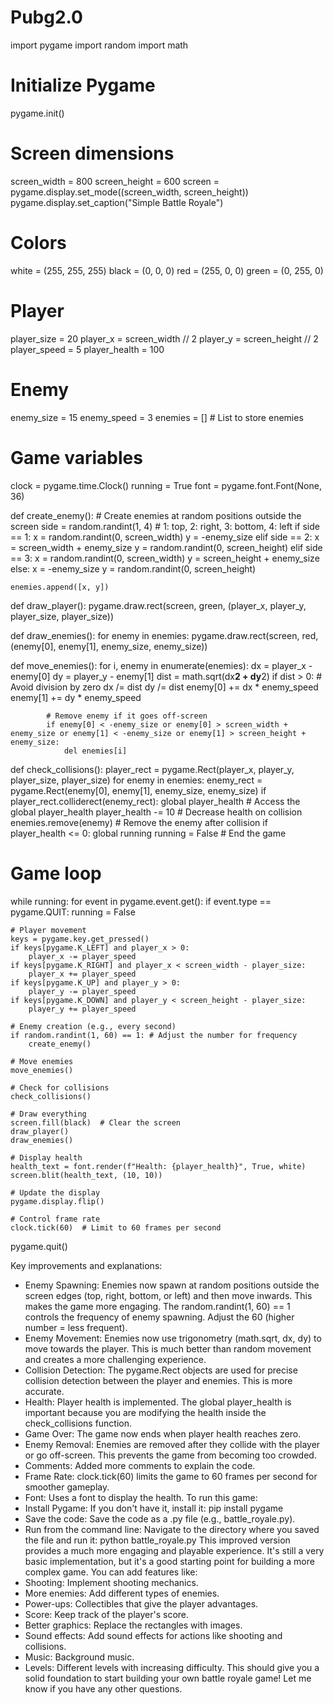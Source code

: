 # Pubg2.0
import pygame
import random
import math

# Initialize Pygame
pygame.init()

# Screen dimensions
screen_width = 800
screen_height = 600
screen = pygame.display.set_mode((screen_width, screen_height))
pygame.display.set_caption("Simple Battle Royale")

# Colors
white = (255, 255, 255)
black = (0, 0, 0)
red = (255, 0, 0)
green = (0, 255, 0)

# Player
player_size = 20
player_x = screen_width // 2
player_y = screen_height // 2
player_speed = 5
player_health = 100

# Enemy
enemy_size = 15
enemy_speed = 3
enemies = []  # List to store enemies

# Game variables
clock = pygame.time.Clock()
running = True
font = pygame.font.Font(None, 36)

def create_enemy():
    # Create enemies at random positions outside the screen
    side = random.randint(1, 4)  # 1: top, 2: right, 3: bottom, 4: left
    if side == 1:
        x = random.randint(0, screen_width)
        y = -enemy_size
    elif side == 2:
        x = screen_width + enemy_size
        y = random.randint(0, screen_height)
    elif side == 3:
        x = random.randint(0, screen_width)
        y = screen_height + enemy_size
    else:
        x = -enemy_size
        y = random.randint(0, screen_height)

    enemies.append([x, y])

def draw_player():
    pygame.draw.rect(screen, green, (player_x, player_y, player_size, player_size))

def draw_enemies():
    for enemy in enemies:
        pygame.draw.rect(screen, red, (enemy[0], enemy[1], enemy_size, enemy_size))

def move_enemies():
    for i, enemy in enumerate(enemies):
        dx = player_x - enemy[0]
        dy = player_y - enemy[1]
        dist = math.sqrt(dx**2 + dy**2)
        if dist > 0:  # Avoid division by zero
            dx /= dist
            dy /= dist
            enemy[0] += dx * enemy_speed
            enemy[1] += dy * enemy_speed

            # Remove enemy if it goes off-screen
            if enemy[0] < -enemy_size or enemy[0] > screen_width + enemy_size or enemy[1] < -enemy_size or enemy[1] > screen_height + enemy_size:
                del enemies[i]
                
def check_collisions():
    player_rect = pygame.Rect(player_x, player_y, player_size, player_size)
    for enemy in enemies:
        enemy_rect = pygame.Rect(enemy[0], enemy[1], enemy_size, enemy_size)
        if player_rect.colliderect(enemy_rect):
            global player_health  # Access the global player_health
            player_health -= 10  # Decrease health on collision
            enemies.remove(enemy) # Remove the enemy after collision
            if player_health <= 0:
                global running
                running = False  # End the game


# Game loop
while running:
    for event in pygame.event.get():
        if event.type == pygame.QUIT:
            running = False

    # Player movement
    keys = pygame.key.get_pressed()
    if keys[pygame.K_LEFT] and player_x > 0:
        player_x -= player_speed
    if keys[pygame.K_RIGHT] and player_x < screen_width - player_size:
        player_x += player_speed
    if keys[pygame.K_UP] and player_y > 0:
        player_y -= player_speed
    if keys[pygame.K_DOWN] and player_y < screen_height - player_size:
        player_y += player_speed

    # Enemy creation (e.g., every second)
    if random.randint(1, 60) == 1: # Adjust the number for frequency
        create_enemy()

    # Move enemies
    move_enemies()

    # Check for collisions
    check_collisions()

    # Draw everything
    screen.fill(black)  # Clear the screen
    draw_player()
    draw_enemies()

    # Display health
    health_text = font.render(f"Health: {player_health}", True, white)
    screen.blit(health_text, (10, 10))

    # Update the display
    pygame.display.flip()

    # Control frame rate
    clock.tick(60)  # Limit to 60 frames per second

pygame.quit()

Key improvements and explanations:
 * Enemy Spawning: Enemies now spawn at random positions outside the screen edges (top, right, bottom, or left) and then move inwards. This makes the game more engaging.  The random.randint(1, 60) == 1 controls the frequency of enemy spawning. Adjust the 60 (higher number = less frequent).
 * Enemy Movement: Enemies now use trigonometry (math.sqrt, dx, dy) to move towards the player. This is much better than random movement and creates a more challenging experience.
 * Collision Detection: The pygame.Rect objects are used for precise collision detection between the player and enemies. This is more accurate.
 * Health: Player health is implemented.  The global player_health is important because you are modifying the health inside the check_collisions function.
 * Game Over: The game now ends when player health reaches zero.
 * Enemy Removal: Enemies are removed after they collide with the player or go off-screen. This prevents the game from becoming too crowded.
 * Comments:  Added more comments to explain the code.
 * Frame Rate: clock.tick(60) limits the game to 60 frames per second for smoother gameplay.
 * Font: Uses a font to display the health.
To run this game:
 * Install Pygame: If you don't have it, install it: pip install pygame
 * Save the code: Save the code as a .py file (e.g., battle_royale.py).
 * Run from the command line: Navigate to the directory where you saved the file and run it: python battle_royale.py
This improved version provides a much more engaging and playable experience.  It's still a very basic implementation, but it's a good starting point for building a more complex game.  You can add features like:
 * Shooting: Implement shooting mechanics.
 * More enemies: Add different types of enemies.
 * Power-ups: Collectibles that give the player advantages.
 * Score: Keep track of the player's score.
 * Better graphics: Replace the rectangles with images.
 * Sound effects: Add sound effects for actions like shooting and collisions.
 * Music: Background music.
 * Levels: Different levels with increasing difficulty.
This should give you a solid foundation to start building your own battle royale game! Let me know if you have any other questions.

